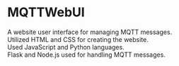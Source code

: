 # MQTTWebUI
 A website user interface for managing MQTT messages.<br>
 Utilized HTML and CSS for creating the website.<br>
 Used JavaScript and Python languages.<br>
 Flask and Node.js used for handling MQTT messages.
